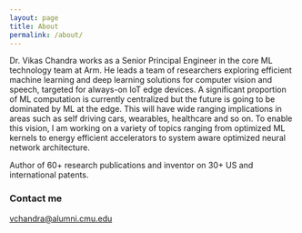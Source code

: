 ```yaml
---
layout: page
title: About
permalink: /about/
---
```


Dr. Vikas Chandra works as a Senior Principal Engineer in the core ML technology team at Arm. He leads a team
of researchers exploring efficient machine learning and deep learning solutions for computer vision and 
speech, targeted for always-on IoT edge devices. A significant proportion of ML computation is currently 
centralized but the future is going to be dominated by ML at the edge. This will have wide ranging 
implications in areas such as self driving cars, wearables, healthcare and so on. To enable this vision, 
I am working on a variety of topics ranging from optimized ML kernels to energy efficient accelerators to 
system aware optimized neural network architecture. 

Author of 60+ research publications and inventor on 30+ US and international patents.

### Contact me

[vchandra@alumni.cmu.edu](mailto:email@domain.com)

